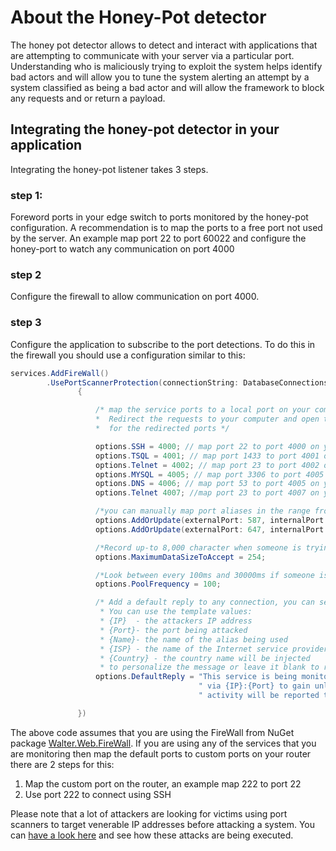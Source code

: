 # About the Honey-Pot detector

The honey pot detector allows to detect and interact with applications that are attempting to communicate with your server via a particular port. Understanding who is maliciously trying to exploit the system helps identify bad actors and will allow you to tune the system alerting an attempt by a system classified as being a bad actor and will allow the framework to block any requests and or return a payload. 


## Integrating the honey-pot detector in your application
Integrating the honey-pot listener takes 3 steps.

### step 1:
Foreword ports in your edge switch to ports monitored by the honey-pot configuration. A recommendation is to map the ports to a free port not used by the server. 
An example map port 22 to port 60022 and configure the honey-port to watch any communication on port 4000

### step 2
Configure the firewall to allow communication on port 4000.  
  
### step 3
Configure the application to subscribe to the port detections. To do this in the firewall you should use a configuration similar to this:
````C#
services.AddFireWall()
        .UsePortScannerProtection(connectionString: DatabaseConnections.FireWallState, options =>
               {

                   /* map the service ports to a local port on your computer
                   *  Redirect the requests to your computer and open the firewall 
                   *  for the redirected ports */

                   options.SSH = 4000; // map port 22 to port 4000 on your router 
                   options.TSQL = 4001; // map port 1433 to port 4001 on your router 
                   options.Telnet = 4002; // map port 23 to port 4002 on your router 
                   options.MYSQL = 4005; // map port 3306 to port 4005 on your router
                   options.DNS = 4006; // map port 53 to port 4005 on your router
                   options.Telnet 4007; //map port 23 to port 4007 on your router;

                   /*you can manually map port aliases in the range from 0 till 65535*/
                   options.AddOrUpdate(externalPort: 587, internalPort: 4007, name: "ESMTP Extended Simple Mail Transfer Protocol");
                   options.AddOrUpdate(externalPort: 647, internalPort: 4008, name: "DHCP Fail-over");

                   /*Record up-to 8,000 character when someone is trying to attack the service for legal reporting*/
                   options.MaximumDataSizeToAccept = 254;

                   /*Look between every 100ms and 30000ms if someone is trying to gain access to the system */
                   options.PoolFrequency = 100;

                   /* Add a default reply to any connection, you can send an auto-reply 
                    * You can use the template values:
                    * {IP}  - the attackers IP address
                    * {Port}- the port being attacked
                    * {Name}- the name of the alias being used
                    * {ISP} - the name of the Internet service provider that the attacker is using will be injected
                    * {Country} - the country name will be injected
                    * to personalize the message or leave it blank to record silently*/
                   options.DefaultReply = "This service is being monitored and we have detected your intentions attack {Name}" +
                                          " via {IP}:{Port} to gain unlawful access to the system, please note that any unlawful" +
                                          " activity will be reported to {ISP} as well as the relevant authorities in {Country}";

               })

````
The above code assumes that you are using the FireWall from NuGet package [Walter.Web.FireWall](https://www.nuget.org/packages/Walter.Web.FireWall/). 
If you are using any of the services that you are monitoring then map the default ports to custom ports on your router there are 2 steps for this:
1. Map the custom port on the router, an example map 222 to port 22 
2. Use port 222 to connect using SSH 

Please note that a lot of attackers are looking for victims using port scanners to target venerable IP addresses before attacking a system. You can [have a look here](https://www.asp-waf.com/Reporting) and see how these attacks are being executed.
